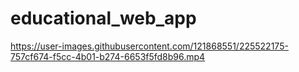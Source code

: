 # educational_web_app



https://user-images.githubusercontent.com/121868551/225522175-757cf674-f5cc-4b01-b274-6653f5fd8b96.mp4

